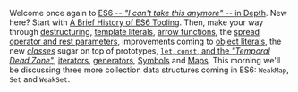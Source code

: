 Welcome once again to [ES6 -- _"I can't take this anymore"_ -- in Depth][1]. New here? Start with [A Brief History of ES6 Tooling][2]. Then, make your way through [destructuring][3], [template literals][4], [arrow functions][5], the [spread operator and rest parameters][6], improvements coming to [object literals][7], the new [_classes_][8] sugar on top of prototypes, [`let`, `const`, and the _"Temporal Dead Zone"_][9], [iterators][10], [generators][11], [Symbols][12] and [Maps][13]. This morning we'll be discussing three more collection data structures coming in ES6: `WeakMap`, `Set` and `WeakSet`.

[1]: /articles/tagged/es6-in-depth
[2]: /articles/a-brief-history-of-es6-tooling
[3]: /articles/es6-destructuring-in-depth
[4]: /articles/es6-template-strings-in-depth
[5]: /articles/es6-arrow-functions-in-depth
[6]: /articles/es6-spread-and-butter-in-depth
[7]: /articles/es6-object-literal-features-in-depth
[8]: /articles/es6-classes-in-depth
[9]: /articles/es6-let-const-and-temporal-dead-zone-in-depth
[10]: /articles/es6-iterators-in-depth
[11]: /articles/es6-generators-in-depth
[12]: /articles/es6-symbols-in-depth
[13]: /articles/es6-maps-in-depth
